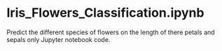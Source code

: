 # Iris_Flowers_Classification.ipynb
Predict the different species of flowers on the length of there petals and sepals only Jupyter notebook code.
